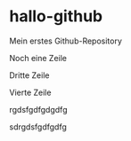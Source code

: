 # hallo-github
Mein erstes Github-Repository

Noch eine Zeile

Dritte Zeile

Vierte Zeile

rgdsfgdfgdgdfg


sdrgdsfgdfgdfg